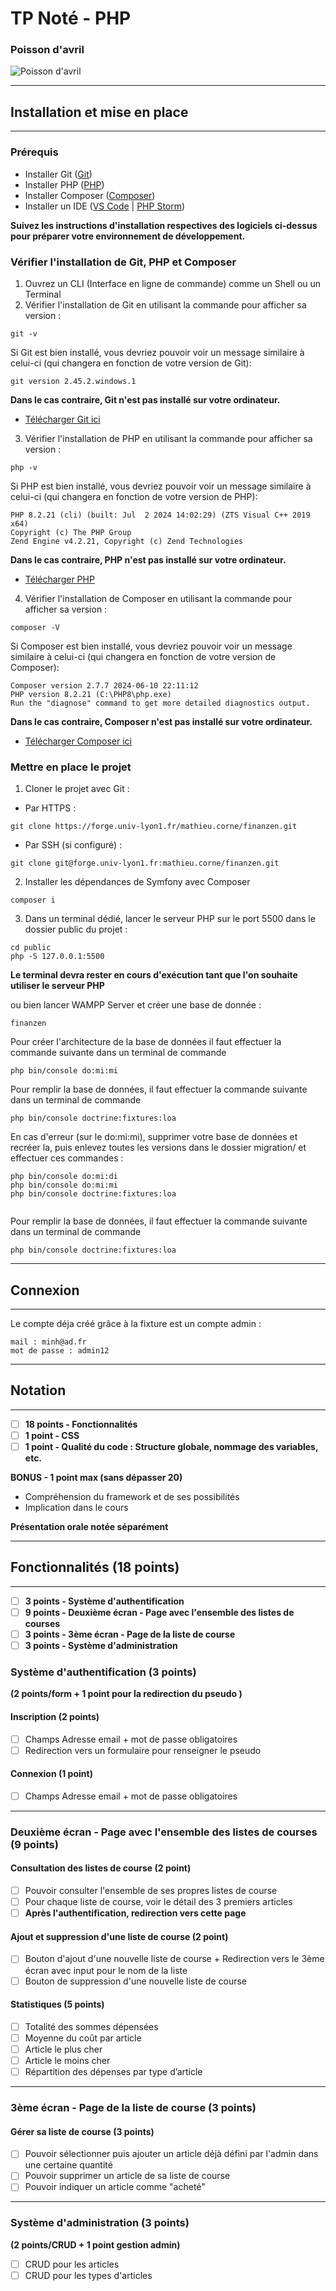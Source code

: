 # TP Noté - PHP

### Poisson d'avril
![Poisson d'avril](https://image.over-blog.com/y7Rlwfcuj4PMZrHV_v3-DVz8Ui0=/filters:no_upscale()/image%2F0946180%2F20220331%2Fob_72d1bf_poisson-d-avril-gif-anime-a.gif)


---

## Installation et mise en place

---

### Prérequis 
- Installer Git ([Git](https://git-scm.com/downloads))
- Installer PHP ([PHP](https://www.php.net/downloads.php))
- Installer Composer ([Composer](https://getcomposer.org/download/))
- Installer un IDE ([VS Code](https://code.visualstudio.com/download) | [PHP Storm](https://www.jetbrains.com/fr-fr/phpstorm/download/#section=windows))

**Suivez les instructions d'installation respectives des logiciels ci-dessus pour préparer votre environnement de développement.**

### Vérifier l'installation de Git, PHP et Composer
1. Ouvrez un CLI (Interface en ligne de commande) comme un Shell ou un Terminal
2. Vérifier l'installation de Git en utilisant la commande pour afficher sa version :
```
git -v
```
Si Git est bien installé, vous devriez pouvoir voir un message similaire à celui-ci (qui changera en fonction de votre version de Git):
```
git version 2.45.2.windows.1
```
**Dans le cas contraire, Git n'est pas installé sur votre ordinateur.**
- [Télécharger Git ici](https://git-scm.com/downloads)

3. Vérifier l'installation de PHP en utilisant la commande pour afficher sa version :
```
php -v
```
Si PHP est bien installé, vous devriez pouvoir voir un message similaire à celui-ci (qui changera en fonction de votre version de PHP):
```
PHP 8.2.21 (cli) (built: Jul  2 2024 14:02:29) (ZTS Visual C++ 2019 x64)
Copyright (c) The PHP Group
Zend Engine v4.2.21, Copyright (c) Zend Technologies
```
**Dans le cas contraire, PHP n'est pas installé sur votre ordinateur.**
- [Télécharger PHP](https://www.php.net/downloads.php)

4. Vérifier l'installation de Composer en utilisant la commande pour afficher sa version :
```
composer -V
```
Si Composer est bien installé, vous devriez pouvoir voir un message similaire à celui-ci (qui changera en fonction de votre version de Composer):
```
Composer version 2.7.7 2024-06-10 22:11:12
PHP version 8.2.21 (C:\PHP8\php.exe)
Run the "diagnose" command to get more detailed diagnostics output.
```
**Dans le cas contraire, Composer n'est pas installé sur votre ordinateur.**
- [Télécharger Composer ici](https://getcomposer.org/download/)

### Mettre en place le projet
1. Cloner le projet avec Git :
- Par HTTPS :
```
git clone https://forge.univ-lyon1.fr/mathieu.corne/finanzen.git
```
- Par SSH (si configuré) :
```
git clone git@forge.univ-lyon1.fr:mathieu.corne/finanzen.git
```
2. Installer les dépendances de Symfony avec Composer
```
composer i
```
3. Dans un terminal dédié, lancer le serveur PHP sur le port 5500 dans le dossier public du projet :
```
cd public
php -S 127.0.0.1:5500

```
**Le terminal devra rester en cours d'exécution tant que l'on souhaite utiliser le serveur PHP**

ou bien lancer WAMPP Server et créer une base de donnée :
```
finanzen

```
Pour créer l'architecture de la base de données il faut effectuer la commande suivante dans un terminal de commande 

```
php bin/console do:mi:mi

```
Pour remplir la base de données, il faut effectuer la commande suivante dans un terminal de commande 

```
php bin/console doctrine:fixtures:loa
```
En cas d'erreur (sur le do:mi:mi), supprimer votre base de données et recréer la, puis enlevez toutes les versions dans le dossier migration/ et effectuer ces commandes :

```
php bin/console do:mi:di
php bin/console do:mi:mi
php bin/console doctrine:fixtures:loa


```
Pour remplir la base de données, il faut effectuer la commande suivante dans un terminal de commande 

```
php bin/console doctrine:fixtures:loa
```
---

## Connexion

---
Le compte déja créé grâce à la fixture est un compte admin :

```
mail : minh@ad.fr
mot de passe : admin12
```

---

## Notation

---

- [ ] **18 points - Fonctionnalités**
- [ ] **1 point - CSS**
- [ ] **1 point - Qualité du code : Structure globale, nommage des variables, etc.**

**BONUS - 1 point max (sans dépasser 20)**
- Compréhension du framework et de ses possibilités
- Implication dans le cours

**Présentation orale notée séparément**

---

## Fonctionnalités (18 points)

---

- [ ] **3 points - Système d'authentification**
- [ ] **9 points - Deuxième écran - Page avec l'ensemble des listes de courses**
- [ ] **3 points - 3ème écran - Page de la liste de course**
- [ ] **3 points - Système d'administration**

### Système d'authentification (3 points)

**(2 points/form + 1 point pour la redirection du pseudo )**

#### Inscription (2 points)
- [ ] Champs Adresse email + mot de passe obligatoires 
- [ ] Redirection vers un formulaire pour renseigner le pseudo

#### Connexion (1 point)
- [ ] Champs Adresse email + mot de passe obligatoires

---

### Deuxième écran - Page avec l'ensemble des listes de courses (9 points)


#### Consultation des listes de course (2 point)
- [ ] Pouvoir consulter l'ensemble de ses propres listes de course
- [ ] Pour chaque liste de course, voir le détail des 3 premiers articles
- [ ] **Après l'authentification, redirection vers cette page**

#### Ajout et suppression d'une liste de course (2 point)
- [ ] Bouton d'ajout d'une nouvelle liste de course + Redirection vers le 3ème écran avec input pour le nom de la liste
- [ ] Bouton de suppression d'une nouvelle liste de course

#### Statistiques (5 points)
- [ ] Totalité des sommes dépensées
- [ ] Moyenne du coût par article
- [ ] Article le plus cher
- [ ] Article le moins cher
- [ ] Répartition des dépenses par type d’article

---

### 3ème écran - Page de la liste de course (3 points)

#### Gérer sa liste de course (3 points)
- [ ] Pouvoir sélectionner puis ajouter un article déjà défini par l'admin dans une certaine quantité
- [ ] Pouvoir supprimer un article de sa liste de course
- [ ] Pouvoir indiquer un article comme "acheté"

---

### Système d'administration (3 points)

**(2 points/CRUD + 1 point gestion admin)**

- [ ] CRUD pour les articles
- [ ] CRUD pour les types d'articles